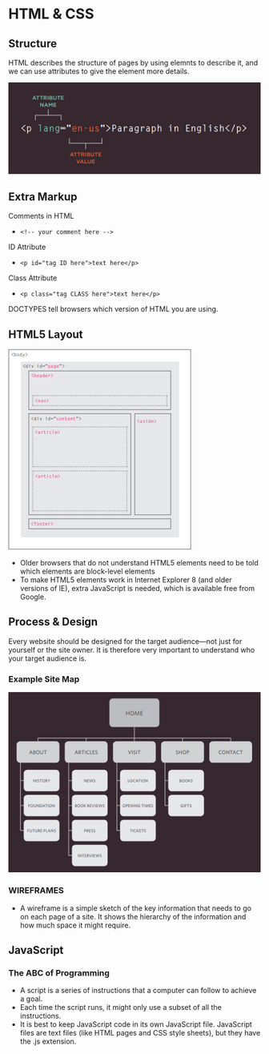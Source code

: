 # HTML & CSS

## Structure

HTML describes the structure of pages by using elemnts to describe it, and we can use attributes to give the element more details.

![HTML Tag](../imgs/tag.PNG)

## Extra Markup

Comments in HTML

* `<!-- your comment here -->`

ID Attribute

* `<p id="tag ID here">text here</p>`

Class Attribute

* `<p class="tag CLASS here">text here</p>`

DOCTYPES tell browsers which version of HTML you
are using.

## HTML5 Layout

![Layout](../imgs/layout.PNG)

* Older browsers that do not understand HTML5
elements need to be told which elements are
block-level elements
* To make HTML5 elements work in Internet Explorer 8
(and older versions of IE), extra JavaScript is needed,
which is available free from Google.

## Process & Design

Every website should be designed for the
target audience—not just for yourself or the
site owner. It is therefore very important to
understand who your target audience is.

### Example Site Map

![Site Map](../imgs/map.PNG)

### WIREFRAMES

* A wireframe is a simple sketch of the key
information that needs to go on each page of a
site. It shows the hierarchy of the information
and how much space it might require.

## JavaScript

### The ABC of Programming

* A script is a series of instructions that a
computer can follow to achieve a goal.
* Each time the script runs, it might only use a subset of
all the instructions.
* It is best to keep JavaScript code in its own JavaScript
file. JavaScript files are text files (like HTML pages and
CSS style sheets), but they have the .js extension.
